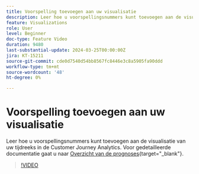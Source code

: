 ```yaml
---
title: Voorspelling toevoegen aan uw visualisatie
description: Leer hoe u voorspellingsnummers kunt toevoegen aan de visualisatie van uw tijdreeks in de Customer Journey Analytics.
feature: Visualizations
role: User
level: Beginner
doc-type: Feature Video
duration: 9480
last-substantial-update: 2024-03-25T00:00:00Z
jira: KT-15211
source-git-commit: cde0d7540d54bb8567fc8446e3c8a5905fa90ddd
workflow-type: tm+mt
source-wordcount: '48'
ht-degree: 0%

---
```



# Voorspelling toevoegen aan uw visualisatie

Leer hoe u voorspellingsnummers kunt toevoegen aan de visualisatie van uw tijdreeks in de Customer Journey Analytics. Voor gedetailleerde documentatie gaat u naar [Overzicht van de prognoses](https://experienceleague.adobe.com/nl/docs/analytics-platform/using/cja-workspace/forecasting/forecasting#){target="_blank"}.

>[!VIDEO](https://video.tv.adobe.com/v/3443839/?learn=on&captions=dut)
